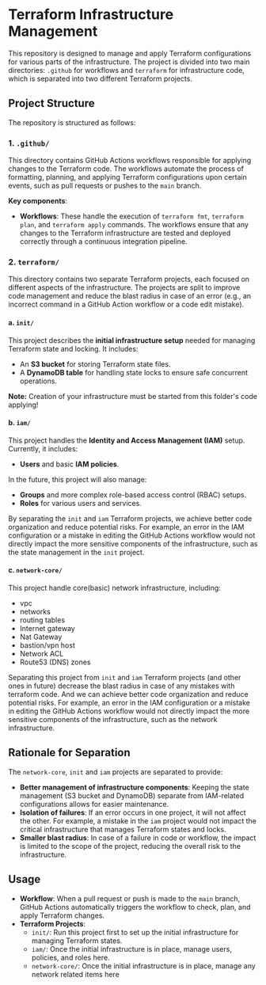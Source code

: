 # Terraform Infrastructure Management

This repository is designed to manage and apply Terraform configurations for various parts of the infrastructure. The project is divided into two main directories: `.github` for workflows and `terraform` for infrastructure code, which is separated into two different Terraform projects.

## Project Structure

The repository is structured as follows:

### 1. `.github/`
This directory contains GitHub Actions workflows responsible for applying changes to the Terraform code. The workflows automate the process of formatting, planning, and applying Terraform configurations upon certain events, such as pull requests or pushes to the `main` branch.

**Key components**:
- **Workflows**: These handle the execution of `terraform fmt`, `terraform plan`, and `terraform apply` commands. The workflows ensure that any changes to the Terraform infrastructure are tested and deployed correctly through a continuous integration pipeline.

### 2. `terraform/`
This directory contains two separate Terraform projects, each focused on different aspects of the infrastructure. The projects are split to improve code management and reduce the blast radius in case of an error (e.g., an incorrect command in a GitHub Action workflow or a code edit mistake).

#### a. `init/`
This project describes the **initial infrastructure setup** needed for managing Terraform state and locking. It includes:
- An **S3 bucket** for storing Terraform state files.
- A **DynamoDB table** for handling state locks to ensure safe concurrent operations.

**Note:** Creation of your infrastructure must be started from this folder's code applying!

#### b. `iam/`
This project handles the **Identity and Access Management (IAM)** setup. Currently, it includes:
- **Users** and basic **IAM policies**.

In the future, this project will also manage:
- **Groups** and more complex role-based access control (RBAC) setups.
- **Roles** for various users and services.

By separating the `init` and `iam` Terraform projects, we achieve better code organization and reduce potential risks. For example, an error in the IAM configuration or a mistake in editing the GitHub Actions workflow would not directly impact the more sensitive components of the infrastructure, such as the state management in the `init` project.

#### c. `network-core/`
This project handle core(basic) network infrastructure, including:
- vpc
- networks
- routing tables
- Internet gateway
- Nat Gateway
- bastion/vpn host
- Network ACL
- Route53 (DNS) zones

Separating this project from `init` and `iam` Terraform projects (and other ones in future) 
decrease the blast radius in case of any mistakes with terraform code.
And we can achieve better code organization and reduce potential risks. 
For example, an error in the IAM configuration or a mistake in editing the GitHub Actions workflow would not directly impact the more sensitive components of the infrastructure, such as the network infrastructure.


## Rationale for Separation

The `network-core`, `init` and `iam` projects are separated to provide:
- **Better management of infrastructure components**: Keeping the state management (S3 bucket and DynamoDB) separate from IAM-related configurations allows for easier maintenance.
- **Isolation of failures**: If an error occurs in one project, it will not affect the other. For example, a mistake in the `iam` project would not impact the critical infrastructure that manages Terraform states and locks.
- **Smaller blast radius**: In case of a failure in code or workflow, the impact is limited to the scope of the project, reducing the overall risk to the infrastructure.

## Usage

- **Workflow**: When a pull request or push is made to the `main` branch, GitHub Actions automatically triggers the workflow to check, plan, and apply Terraform changes.
- **Terraform Projects**:
  - `init/`: Run this project first to set up the initial infrastructure for managing Terraform states.
  - `iam/`: Once the initial infrastructure is in place, manage users, policies, and roles here.
  - `network-core/`:  Once the initial infrastructure is in place, manage any network related items here
